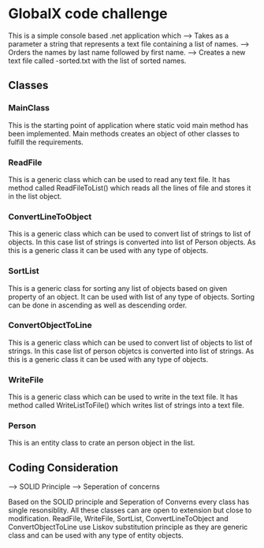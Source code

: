 # GlobalX code challenge

This is a simple console based .net application which 
 --> Takes as a parameter a string that represents a text file containing a list of names.
 --> Orders the names by last name followed by first name.
 --> Creates a new text file called <input-file-name>-sorted.txt with the list of sorted names.

## Classes

### MainClass
This is the starting point of application where static void main method has been implemented. Main methods creates an object of other classes to fulfill the requirements.

### ReadFile
This is a generic class which can be used to read any text file. It has method called ReadFileToList() which reads all the lines of file and stores it in the list object.

### ConvertLineToObject
This is a generic class which can be used to convert list of strings to list of objects. In this case list of strings is converted into list of Person objects. As this is a generic class it can be used with any type of objects.

### SortList
This is a generic class for sorting any list of objects based on given property of an object. It can be used with list of any type of objects. Sorting can be done in ascending as well as descending order.

### ConvertObjectToLine
This is a generic class which can be used to convert list of objects to list of strings. In this case list of person objetcs is converted into list of strings. As this is a generic class it can be used with any type of objects.

### WriteFile
This is a generic class which can be used to write in the text file. It has method called WriteListToFile() which writes list of strings into a text file.

### Person
This is an entity class to crate an person object in the list.


## Coding Consideration

 --> SOLID Principle
 --> Seperation of concerns

Based on the SOLID principle and Seperation of Converns every class has single resonsiblity. All these classes can are open to extension but close to modification. ReadFile, WriteFile, SortList, ConvertLineToObject and ConvertObjectToLine use Liskov substitution principle as they are generic class and can be used with any type of entity objects.